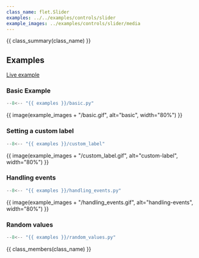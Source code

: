 ```yaml
---
class_name: flet.Slider
examples: ../../examples/controls/slider
example_images: ../examples/controls/slider/media
---
```


{{ class_summary(class_name) }}

## Examples

[Live example](https://flet-controls-gallery.fly.dev/input/slider)

### Basic Example

```python
--8<-- "{{ examples }}/basic.py"
```

{{ image(example_images + "/basic.gif", alt="basic", width="80%") }}


### Setting a custom label

```python
--8<-- "{{ examples }}/custom_label"
```

{{ image(example_images + "/custom_label.gif", alt="custom-label", width="80%") }}


### Handling events

```python
--8<-- "{{ examples }}/handling_events.py"
```

{{ image(example_images + "/handling_events.gif", alt="handling-events", width="80%") }}


### Random values

```python
--8<-- "{{ examples }}/random_values.py"
```

{{ class_members(class_name) }}
